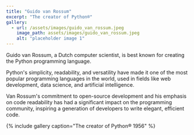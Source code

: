 ```yaml
---
title: "Guido van Rossum"
excerpt: "The creator of Python®"
gallery:
  - url: /assets/images/guido_van_rossum.jpeg
    image_path: assets/images/guido_van_rossum.jpeg
    alt: "placeholder image 1"
---
```


Guido van Rossum, a Dutch computer scientist, is best known for creating the Python programming language.

Python's simplicity, readability, and versatility have made it one of the most popular programming languages in the world, used in fields like web development, data science, and artificial intelligence.

Van Rossum's commitment to open-source development and his emphasis on code readability has had a significant impact on the programming community, inspiring a generation of developers to write elegant, efficient code.

{% include gallery caption="The creator of Python® 1956" %}

